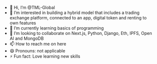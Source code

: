 - 👋 Hi, I’m @TML-Global
- 👀 I’m interested in building a hybrid model that includes a trading exchange platform, connected to an app, digital token and renting to own features
- 🌱 I’m currently learning basics of programming
- 💞️ I’m looking to collaborate on Next.js, Python, Django, Eth, IPFS, Open AI and MongoDB
- 📫 How to reach me on here
- 😄 Pronouns: not applicable
- ⚡ Fun fact: Love learning new skills

<!---
TML-Global/TML-Global is a ✨ special ✨ repository because its `README.md` (this file) appears on your GitHub profile.
You can click the Preview link to take a look at your changes.
--->

